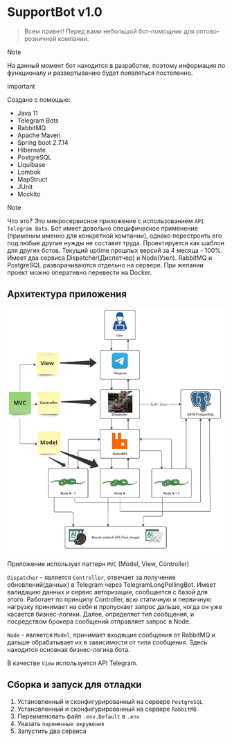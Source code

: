 # SupportBot v1.0
> Всем привет! Перед вами небольшой бот-помощник для оптово-розничной компании. 

> [!NOTE]
> На данный момент бот находится в разработке, поэтому информация 
> по функционалу и развертыванию будет появляться постепенно.

> [!IMPORTANT]
> Создано с помощью:
> - Java 11
> - Telegram Bots
> - RabbitMQ
> - Apache Maven
> - Spring boot 2.7.14
> - Hibernate
> - PostgreSQL
> - Liquibase
> - Lombok 
> - MapStruct
> - JUnit
> - Mockito
> 


> [!NOTE]
> Что это? Это микросервисное приложение с использованием `API Telegram Bots`. Бот имеет довольно специфическое
> применение (применим именно для конкретной компании), однако перестроить его под любые другие нужды не составит
> труда. Проектируется как шаблон для других ботов. Текущий uptime прошлых версий за 4 месяца - 100%. Имеет два 
> сервиса Dispatcher(Диспетчер) и Node(Узел). RabbitMQ и PostgreSQL разворачиваются отдельно на сервере. 
> При желании проект можно оперативно перевести на Docker.
>
> ## Архитектура приложения
> 
> 
> ![Архитектура приложения на схеме](/architecture.jpg)
> 
> 
> Приложение использует паттерн `MVC` (Model, View, Controller)
> 
> `Dispatcher` - является `Controller`, отвечает за получение обновлений(данных) в Telegram через 
> TelegramLongPollingBot. Имеет валидацию данных и сервис авторизации, сообщается с базой для этого. 
> Работает по принципу Controller, всю статичную и первичную нагрузку принимает на себя и пропускает запрос дальше, 
> когда он уже касается бизнес-логики. Далее, определяет тип сообщения, и посредством брокера сообщений 
> отправляет запрос в Node. 
> 
> 
> `Node` - является `Model`, принимает входящие сообщения от RabbitMQ и дальше обрабатывает их в зависимости 
> от типа сообщения. Здесь находится основная бизнес-логика бота. 
>
> 
> В качестве `View` используется API Telegram.
>
> 

## Сборка и запуск для отладки
1. Установленный и сконфигурированный на сервере `PostgreSQL`
2. Установленный и сконфигурированный на сервере `RabbitMQ`
3. Переименовать файл `.env.Default` в `.env`
4. Указать `переменные окружения`
5. Запустить два сервиса